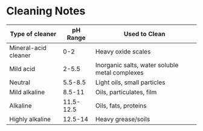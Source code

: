 # Cleaning Notes

| Type of cleaner | pH Range | Used to Clean |
|-----------------|----------|---------------|
| Mineral-acid cleaner | 0-2 | Heavy oxide scales
| Mild acid | 2-5.5 | Inorganic salts, water soluble metal complexes
| Neutral | 5.5-8.5 | Light oils, small particles
| Mild alkaline | 8.5-11 | Oils, particulates, film
| Alkaline | 11.5-12.5 | Oils, fats, proteins
| Highly alkaline | 12.5-14 | Heavy grease/soils
